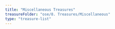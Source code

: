 ```yaml
---
title: "Miscellaneous Treasures"
treasureFolder: "ose/8. Treasures/Miscellaneous"
type: "treasure-list"
---
```

